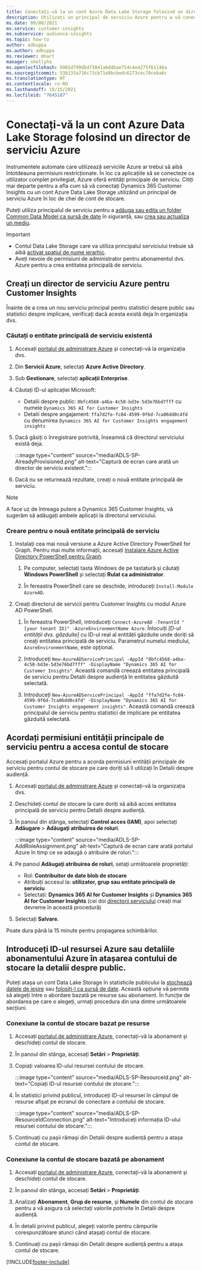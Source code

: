 ```yaml
---
title: Conectați-vă la un cont Azure Data Lake Storage folosind un director de serviciu
description: Utilizați un principal de serviciu Azure pentru a vă conecta la propriul data lake.
ms.date: 09/08/2021
ms.service: customer-insights
ms.subservice: audience-insights
ms.topic: how-to
author: adkuppa
ms.author: adkuppa
ms.reviewer: mhart
manager: shellyha
ms.openlocfilehash: b901d799dbd73841a6ddbae754c4e4275f61146a
ms.sourcegitcommit: 53b133a716c73cb71e8bcbedc6273cec70ceba6c
ms.translationtype: HT
ms.contentlocale: ro-RO
ms.lasthandoff: 10/15/2021
ms.locfileid: "7645187"
---
```

# <a name="connect-to-an-azure-data-lake-storage-account-by-using-an-azure-service-principal"></a>Conectați-vă la un cont Azure Data Lake Storage folosind un director de serviciu Azure

Instrumentele automate care utilizează serviciile Azure ar trebui să aibă întotdeauna permisiuni restricționate. În loc ca aplicațiile să se conecteze ca utilizator complet privilegiat, Azure oferă entități principale de serviciu. Citiți mai departe pentru a afla cum să vă conectați Dynamics 365 Customer Insights cu un cont Azure Data Lake Storage utilizând un principal de serviciu Azure în loc de chei de cont de stocare. 

Puteți utiliza principalul de serviciu pentru a [adăuga sau edita un folder Common Data Model ca sursă de date](connect-common-data-model.md) în siguranță, sau [crea sau actualiza un mediu](create-environment.md).

> [!IMPORTANT]
> - Contul Data Lake Storage care va utiliza principalul serviciului trebuie să aibă [activat spațiul de nume ierarhic](/azure/storage/blobs/data-lake-storage-namespace).
> - Aveți nevoie de permisiuni de administrator pentru abonamentul dvs. Azure pentru a crea entitatea principală de serviciu.

## <a name="create-an-azure-service-principal-for-customer-insights"></a>Creați un director de serviciu Azure pentru Customer Insights

Înainte de a crea un nou serviciu principal pentru statistici despre public sau statistici despre implicare, verificați dacă acesta există deja în organizația dvs.

### <a name="look-for-an-existing-service-principal"></a>Căutați o entitate principală de serviciu existentă

1. Accesați [portalul de administrare Azure](https://portal.azure.com) și conectați-vă la organizația dvs.

2. Din **Servicii Azure**, selectați **Azure Active Directory**.

3. Sub **Gestionare**, selectați **aplicații Enterprise**.

4. Căutați ID-ul aplicației Microsoft:
   - Detalii despre public: `0bfc4568-a4ba-4c58-bd3e-5d3e76bd7fff` cu numele `Dynamics 365 AI for Customer Insights`
   - Detalii despre angajament: `ffa7d2fe-fc04-4599-9f6d-7ca06dd0c4fd` cu denumirea `Dynamics 365 AI for Customer Insights engagement insights`

5. Dacă găsiți o înregistrare potrivită, înseamnă că directorul serviciului există deja. 
   
   :::image type="content" source="media/ADLS-SP-AlreadyProvisioned.png" alt-text="Captură de ecran care arată un director de serviciu existent.":::
   
6. Dacă nu se returnează rezultate, creați o nouă entitate principală de serviciu.

>[!NOTE]
>A face uz de întreaga putere a Dynamics 365 Customer Insights, vă sugerăm să adăugați ambele aplicații la directorul serviciului.

### <a name="create-a-new-service-principal"></a>Creare pentru o nouă entitate principală de serviciu

1. Instalați cea mai nouă versiune a Azure Active Directory PowerShell for Graph. Pentru mai multe informații, accesați [Instalare Azure Active Directory PowerShell pentru Graph](/powershell/azure/active-directory/install-adv2).

   1. Pe computer, selectați tasta Windows de pe tastatură și căutați **Windows PowerShell** și selectați **Rulat ca administrator**.
   
   1. În fereastra PowerShell care se deschide, introduceți `Install-Module AzureAD`.

2. Creați directorul de servicii pentru Customer Insights cu modul Azure AD PowerShell.

   1. În fereastra PowerShell, introduceți `Connect-AzureAD -TenantId "[your tenant ID]" -AzureEnvironmentName Azure`. Înlocuiți *[D-ul entității dvs. găzduite]* cu ID-ul real al entității găzduite unde doriți să creați entitatea principală de serviciu. Parametrul numelui mediului, `AzureEnvironmentName`, este opțional.
  
   1. Introduceți `New-AzureADServicePrincipal -AppId "0bfc4568-a4ba-4c58-bd3e-5d3e76bd7fff" -DisplayName "Dynamics 365 AI for Customer Insights"`. Această comandă creează entitatea principală de serviciu pentru Detalii despre audiență în entitatea găzduită selectată. 

   1. Introduceți `New-AzureADServicePrincipal -AppId "ffa7d2fe-fc04-4599-9f6d-7ca06dd0c4fd" -DisplayName "Dynamics 365 AI for Customer Insights engagement insights"`. Această comandă creează principalul de serviciu pentru statistici de implicare pe entitatea găzduită selectată.

## <a name="grant-permissions-to-the-service-principal-to-access-the-storage-account"></a>Acordați permisiuni entității principale de serviciu pentru a accesa contul de stocare

Accesați portalul Azure pentru a acorda permisiuni entității principale de serviciu pentru contul de stocare pe care doriți să îl utilizați în Detalii despre audiență.

1. Accesați [portalul de administrare Azure](https://portal.azure.com) și conectați-vă la organizația dvs.

1. Deschideți contul de stocare la care doriți să aibă acces entitatea principală de serviciu pentru Detalii despre audiență.

1. În panoul din stânga, selectați **Control acces (IAM)**, apoi selectați **Adăugare** > **Adăugați atribuirea de roluri**.

   :::image type="content" source="media/ADLS-SP-AddRoleAssignment.png" alt-text="Captură de ecran care arată portalul Azure în timp ce se adaugă o atribuire de roluri.":::

1. Pe panoul **Adăugați atribuirea de roluri**, setați următoarele proprietăți:
   - Rol: **Contribuitor de date blob de stocare**
   - Atribuiți accesul la: **utilizator, grup sau entitate principală de serviciu**
   - Selectați: **Dynamics 365 AI for Customer Insights** și **Dynamics 365 AI for Customer Insights** (cei doi [directorii serviciului](#create-a-new-service-principal) creați mai devreme în această procedură)

1.  Selectați **Salvare**.

Poate dura până la 15 minute pentru propagarea schimbărilor.

## <a name="enter-the-azure-resource-id-or-the-azure-subscription-details-in-the-storage-account-attachment-to-audience-insights"></a>Introduceți ID-ul resursei Azure sau detaliile abonamentului Azure în atașarea contului de stocare la detalii despre public.

Puteți atașa un cont Data Lake Storage în statisticile publicului la [stochează datele de ieșire](manage-environments.md) sau [folosiți-l ca sursă de date](connect-common-data-service-lake.md). Această opțiune vă permite să alegeți între o abordare bazată pe resurse sau abonament. În funcție de abordarea pe care o alegeți, urmați procedura din una dintre următoarele secțiuni.

### <a name="resource-based-storage-account-connection"></a>Conexiune la contul de stocare bazat pe resurse

1. Accesați [portalul de administrare Azure](https://portal.azure.com), conectați-vă la abonament și deschideți contul de stocare.

1. În panoul din stânga, accesați **Setări** > **Proprietăți**.

1. Copiați valoarea ID-ului resursei contului de stocare.

   :::image type="content" source="media/ADLS-SP-ResourceId.png" alt-text="Copiați ID-ul resursei contului de stocare.":::

1. În statistici privind publicul, introduceți ID-ul resursei în câmpul de resurse afișat pe ecranul de conectare a contului de stocare.

   :::image type="content" source="media/ADLS-SP-ResourceIdConnection.png" alt-text="Introduceți informația ID-ului resursei contului de stocare.":::   

1. Continuați cu pașii rămași din Detalii despre audiență pentru a atașa contul de stocare.

### <a name="subscription-based-storage-account-connection"></a>Conexiune la contul de stocare bazată pe abonament

1. Accesați [portalul de administrare Azure](https://portal.azure.com), conectați-vă la abonament și deschideți contul de stocare.

1. În panoul din stânga, accesați **Setări** > **Proprietăți**.

1. Analizați **Abonament**, **Grup de resurse**, și **Numele** din contul de stocare pentru a vă asigura că selectați valorile potrivite în Detalii despre audiență.

1. În detalii privind publicul, alegeți valorile pentru câmpurile corespunzătoare atunci când atașați contul de stocare.

1. Continuați cu pașii rămași din Detalii despre audiență pentru a atașa contul de stocare.


[!INCLUDE[footer-include](../includes/footer-banner.md)]
